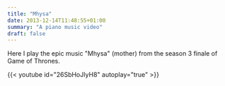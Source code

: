 ```yaml
---
title: "Mhysa"
date: 2013-12-14T11:48:55+01:00
summary: "A piano music video"
draft: false
---
```


Here I play the epic music "Mhysa" (mother) from the season 3 finale of Game of Thrones.

{{< youtube id="26SbHoJIyH8" autoplay="true" >}}

